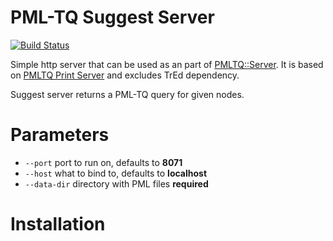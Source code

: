 # PML-TQ Suggest Server

[![Build Status](https://travis-ci.org/ufal/pmltq-suggest-server.svg?branch=master)](https://travis-ci.org/ufal/pmltq-suggest-server)

Simple http server that can be used as an part of [PMLTQ::Server](https://github.com/ufal/perl-pmltq-server). It is based on [PMLTQ Print Server](https://github.com/ufal/pmltq-print-server) and excludes TrEd dependency.

Suggest server returns a PML-TQ query for given nodes.

# Parameters

- `--port` port to run on, defaults to **8071**
- `--host` what to bind to, defaults to **localhost**
- `--data-dir` directory with PML files **required**

# Installation


